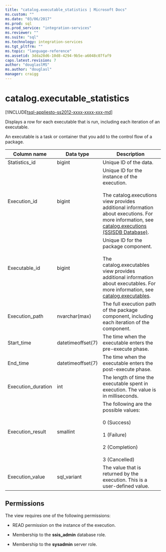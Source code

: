```yaml
---
title: "catalog.executable_statistics | Microsoft Docs"
ms.custom: ""
ms.date: "03/06/2017"
ms.prod: sql
ms.prod_service: "integration-services"
ms.reviewer: ""
ms.suite: "sql"
ms.technology: integration-services
ms.tgt_pltfrm: ""
ms.topic: "language-reference"
ms.assetid: 3dda28d6-10d8-4294-9b5e-a6048c07faf9
caps.latest.revision: 7
author: "douglaslMS"
ms.author: "douglasl"
manager: craigg
---
```

# catalog.executable_statistics
[!INCLUDE[tsql-appliesto-ss2012-xxxx-xxxx-xxx-md](../../includes/tsql-appliesto-ss2012-xxxx-xxxx-xxx-md.md)]

  Displays a row for each executable that is run, including each iteration of an executable.  
  
 An executable is a task or container that you add to the control flow of a package.  
  
|Column name|Data type|Description|  
|-----------------|---------------|-----------------|  
|Statistics_id|bigint|Unique ID of the data.|  
|Execution_id|bigint|Unique ID for the instance of the execution.<br /><br /> The catalog.executions view provides additional information about executions. For more information, see [catalog.executions &#40;SSISDB Database&#41;](../../integration-services/system-views/catalog-executions-ssisdb-database.md).|  
|Executable_id|bigint|Unique ID for the package component.<br /><br /> The catalog.executables view provides additional information about executables. For more information, see [catalog.executables](../../integration-services/system-views/catalog-executables.md).|  
|Execution_path|nvarchar(max)|The full execution path of the package component, including each iteration of the component.|  
|Start_time|datetimeoffset(7)|The time when the executable enters the pre-execute phase.|  
|End_time|datetimeoffset(7)|The time when the executable enters the post-execute phase.|  
|Execution_duration|int|The length of time the executable spent in execution. The value is in milliseconds.|  
|Execution_result|smallint|The following are the possible values:<br /><br /> 0 (Success)<br /><br /> 1 (Failure)<br /><br /> 2 (Completion)<br /><br /> 3 (Cancelled)|  
|Execution_value|sql_variant|The value that is returned by the execution. This is a user-defined value.|  
  
## Permissions  
 The view requires one of the following permissions:  
  
-   READ permission on the instance of the execution.  
  
-   Membership to the **ssis_admin** database role.  
  
-   Membership to the **sysadmin** server role.  
  
  
